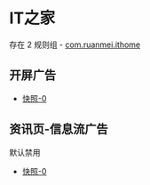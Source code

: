 # IT之家

存在 2 规则组 - [com.ruanmei.ithome](/src/apps/com.ruanmei.ithome.ts)

## 开屏广告

- [快照-0](https://i.gkd.li/import/12720744)

## 资讯页-信息流广告

默认禁用

- [快照-0](https://i.gkd.li/import/13167193)
